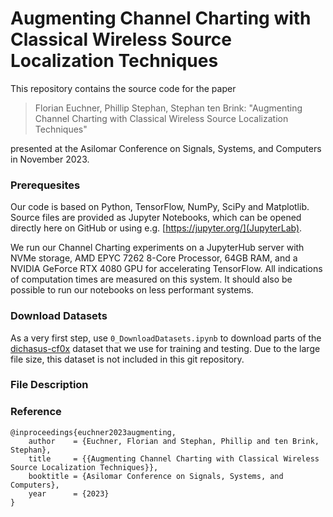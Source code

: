 # Augmenting Channel Charting with Classical Wireless Source Localization Techniques

This repository contains the source code for the paper

> Florian Euchner, Phillip Stephan, Stephan ten Brink: "Augmenting Channel Charting with Classical Wireless Source Localization Techniques"

presented at the Asilomar Conference on Signals, Systems, and Computers in November 2023.

### Prerequesites
Our code is based on Python, TensorFlow, NumPy, SciPy and Matplotlib.
Source files are provided as Jupyter Notebooks, which can be opened directly here on GitHub or using e.g. [https://jupyter.org/](JupyterLab).

We run our Channel Charting experiments on a JupyterHub server with NVMe storage, AMD EPYC 7262 8-Core Processor, 64GB RAM, and a NVIDIA GeForce RTX 4080 GPU for accelerating TensorFlow.
All indications of computation times are measured on this system.
It should also be possible to run our notebooks on less performant systems.

### Download Datasets
As a very first step, use `0_DownloadDatasets.ipynb` to download parts of the [dichasus-cf0x](https://dichasus.inue.uni-stuttgart.de/datasets/data/dichasus-cf0x/) dataset that we use for training and testing.
Due to the large file size, this dataset is not included in this git repository.

### File Description

### Reference
```
@inproceedings{euchner2023augmenting,
	author    = {Euchner, Florian and Stephan, Phillip and ten Brink, Stephan},
	title     = {{Augmenting Channel Charting with Classical Wireless Source Localization Techniques}},
	booktitle = {Asilomar Conference on Signals, Systems, and Computers},
	year      = {2023}
}
```
